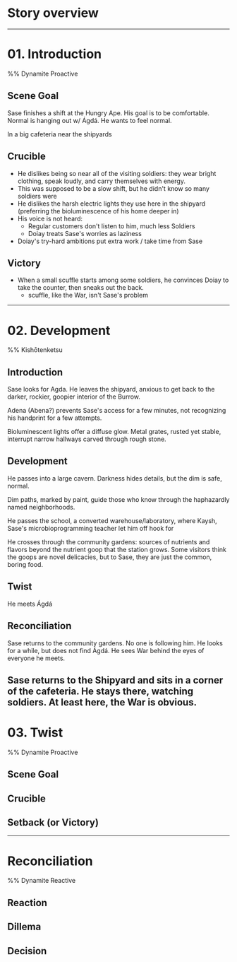 # Story overview

----

# 01. Introduction 
%% Dynamite Proactive

## Scene Goal
Sase finishes a shift at the Hungry Ape.
His goal is to be comfortable. Normal is hanging out w/ Ágdá. He wants to feel normal.

In a big cafeteria near the shipyards

## Crucible
- He dislikes being so near all of the visiting soldiers: they wear bright clothing, speak loudly, and carry themselves with energy.
- This was supposed to be a slow shift, but he didn't know so many soldiers were 
- He dislikes the harsh electric lights they use here in the shipyard (preferring the bioluminescence of his home deeper in)
- His voice is not heard:
	+ Regular customers don't listen to him, much less Soldiers
	+ Doiay treats Sase's worries as laziness
- Doiay's try-hard ambitions put extra work / take time from Sase

## Victory

- When a small scuffle starts among some soldiers, he convinces Doiay to take the counter, then sneaks out the back.
	- scuffle, like the War, isn't Sase's problem
----

# 02. Development
%% Kishōtenketsu
## Introduction
Sase looks for Agda. He leaves the shipyard, anxious to get back to the darker, rockier, goopier interior of the Burrow.

Adena (Abena?) prevents Sase's access for a few minutes, not recognizing his handprint for a few attempts.

Bioluminescent lights offer a diffuse glow. Metal grates, rusted yet stable, interrupt narrow hallways carved through rough stone.

## Development
He passes into a large cavern. Darkness hides details, but the dim is safe, normal. 

Dim paths, marked by paint, guide those  who know through the haphazardly named neighborhoods.

He passes the school, a converted warehouse/laboratory, where Kaysh, Sase's microbioprogramming teacher let him off hook for 

He crosses through the community gardens: sources of nutrients and flavors beyond the nutrient goop that the station grows. Some visitors think the goops are novel delicacies, but to Sase, they are just the common, boring food.

## Twist
He meets Ágdá 

## Reconciliation
Sase returns to the community gardens. No one is following him. He looks for a while, but does not find Ágdá. He sees War behind the eyes of everyone he meets.

Sase returns to the Shipyard and sits in a corner of the cafeteria. He stays there, watching soldiers. At least here, the War is obvious.
----

# 03. Twist
%% Dynamite Proactive
## Scene Goal

## Crucible

## Setback (or Victory)

----

# Reconciliation
%% Dynamite Reactive
## Reaction

## Dillema

## Decision
